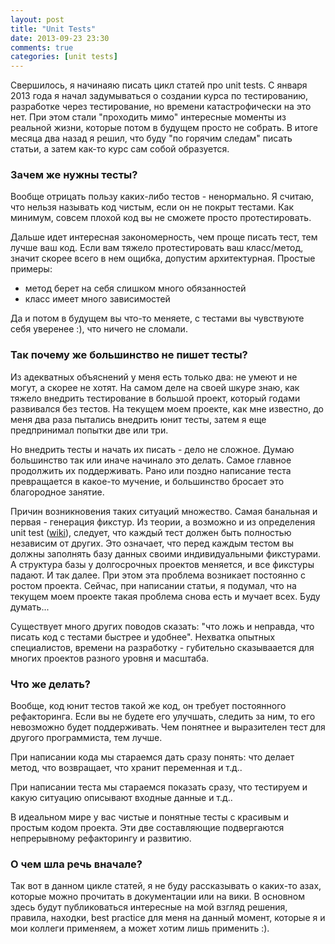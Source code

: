 ```yaml
---
layout: post
title: "Unit Tests"
date: 2013-09-23 23:30
comments: true
categories: [unit tests]
---
```

Свершилось, я начинаяю писать цикл статей про unit tests. 
С января 2013 года я начал задумываться о создании курса по тестированию, разработке через тестирование, но времени катастрофически на это нет. При этом стали "проходить мимо" интересные моменты из реальной жизни, которые потом в будущем просто не собрать. В итоге месяца два назад я решил, что буду "по горячим следам" писать статьи, а затем как-то курс сам собой образуется.
<!-- more -->
### Зачем же нужны тесты?

Вообще отрицать пользу каких-либо тестов - ненормально. Я считаю, что нельзя называть код чистым, если он не покрыт тестами. Как минимум, совсем плохой код вы не сможете просто протестировать. 

Дальше идет интересная закономерность, чем проще писать тест, тем лучше ваш код. Если вам тяжело протестировать ваш класс/метод, значит скорее всего в нем ощибка, допустим архитектурная. Простые примеры:

 * метод берет на себя слишком много обязанностей
 * класс имеет много зависимостей

Да и потом в будущем вы что-то меняете, с тестами вы чувствуюте себя уверенее :), что ничего не сломали.

### Так почему же большинство не пишет тесты?

Из адекватных объяснений у меня есть только два: не умеют и не могут, а скорее не хотят. На самом деле на своей шкуре знаю, как тяжело внедрить тестирование в большой проект, который годами развивался без тестов. На текущем моем проекте, как мне известно, до меня два раза пытались внедрить юнит тесты, затем я еще предпринимал попытки две или три.

Но внедрить тесты и начать их писать - дело не сложное. Думаю большинство так или иначе начинало это делать. Самое главное продолжить их поддерживать. Рано или поздно написание теста превращается в какое-то мучение, и большинство бросает это благородное занятие. 

Причин возникновения таких ситуаций множество. Самая банальная и первая - генерация фикстур. Из теории, а возможно и из определения unit test ([wiki](http://en.wikipedia.org/wiki/Unit_testing)), следует, что каждый тест должен быть полностью независим от других. Это означает, что перед каждым тестом вы должны заполнять базу данных своими индивидуальными фикстурами. А структура базы у долгосрочных проектов меняется, и все фикстуры падают. И так далее. При этом эта проблема возникает постоянно с ростом проекта. Сейчас, при написании статьи, я подумал, что на текущем моем проекте такая проблема снова есть и мучает всех. Буду думать...

Существует много других поводов сказать: "что ложь и неправда, что писать код с тестами быстрее и удобнее". Нехватка опытных специалистов, времени на разработку - губительно сказываается для многих проектов разного уровня и масштаба.

### Что же делать?

Вообще, код юнит тестов такой же код, он требует постоянного рефакторинга. Если вы не будете его улучшать, следить за ним, то его невозможно будет поддерживать. Чем понятнее и выразителен тест для другого программиста, тем лучше. 

При написании кода мы стараемся дать сразу понять: что делает метод, что возвращает, что хранит переменная и т.д.. 

При написании теста мы стараемся показать сразу, что тестируем и какую ситуацию описывают входные данные и т.д..

В идеальном мире у вас чистые и понятные тесты с красивым и простым кодом проекта. Эти две составляющие подвергаются непрерывному рефакторингу и развитию.

### О чем шла речь вначале?

Так вот в данном цикле статей, я не буду рассказывать о каких-то азах, которые можно прочитать в документации или на вики. В основном здесь будут публиковаться интересные на мой взгляд решения, правила, находки, best practice для меня на данный момент, которые я и мои коллеги применяем, а может хотим лишь применить :).